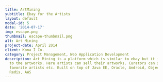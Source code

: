 ```yaml
---
title: ArtMining
subtitle: Ebay for the Artists
layout: default
modal-id: 5
date: '2014-07-17'
img: escape.png
thumbnail: escape-thumbnail.png
alt: Art Mining
project-date: April 2014
client: Kona I Co.
category: Project Management, Web Application Development
description: Art Mining is a platform which is similar to ebay but it is only limited
  to the artworks. Here artists can sell their artworks. Curators can support their
  favorite artists etc. Built on top of Java EE, Oracle, Android, Objective C (iOS),
  Redis, AWS
---
```


